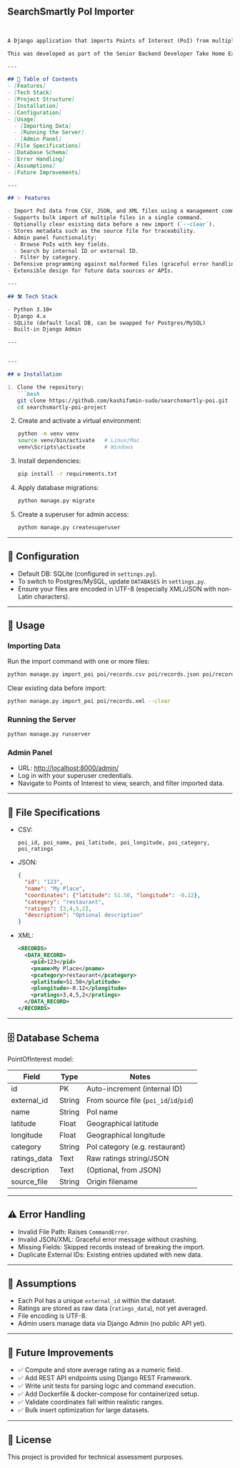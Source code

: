 ## SearchSmartly PoI Importer

```markdown


A Django application that imports Points of Interest (PoI) from multiple data formats (CSV, JSON, XML) into a relational database and exposes them via the Django Admin panel for browsing, searching, and filtering.  

This was developed as part of the Senior Backend Developer Take Home Exercise.

---

## 📖 Table of Contents
- [Features]
- [Tech Stack]
- [Project Structure]
- [Installation]
- [Configuration]
- [Usage]
  - [Importing Data]
  - [Running the Server]
  - [Admin Panel]
- [File Specifications]
- [Database Schema]
- [Error Handling]
- [Assumptions]
- [Future Improvements]

---

## ✨ Features

- Import PoI data from CSV, JSON, and XML files using a management command.
- Supports bulk import of multiple files in a single command.
- Optionally clear existing data before a new import (`--clear`).
- Stores metadata such as the source file for traceability.
- Admin panel functionality:
  - Browse PoIs with key fields.
  - Search by internal ID or external ID.
  - Filter by category.
- Defensive programming against malformed files (graceful error handling).
- Extensible design for future data sources or APIs.

---

## 🛠 Tech Stack

- Python 3.10+
- Django 4.x
- SQLite (default local DB, can be swapped for Postgres/MySQL)
- Built-in Django Admin

---


---

## ⚙️ Installation

1. Clone the repository:
   ```bash
   git clone https://github.com/kashifamin-sudo/searchsmartly-poi.git
   cd searchsmartly-poi-project
````

2. Create and activate a virtual environment:

   ```bash
   python -m venv venv
   source venv/bin/activate   # Linux/Mac
   venv\Scripts\activate      # Windows
   ```

3. Install dependencies:

   ```bash
   pip install -r requirements.txt
   ```

4. Apply database migrations:

   ```bash
   python manage.py migrate
   ```

5. Create a superuser for admin access:

   ```bash
   python manage.py createsuperuser
   ```

---

## 🔧 Configuration

* Default DB: SQLite (configured in `settings.py`).
* To switch to Postgres/MySQL, update `DATABASES` in `settings.py`.
* Ensure your files are encoded in UTF-8 (especially XML/JSON with non-Latin characters).

---

## 🚀 Usage

### Importing Data

Run the import command with one or more files:

```bash
python manage.py import_poi poi/records.csv poi/records.json poi/records.xml
```

Clear existing data before import:

```bash
python manage.py import_poi poi/records.xml --clear
```

### Running the Server

```bash
python manage.py runserver
```

### Admin Panel

* URL: [http://localhost:8000/admin/](http://localhost:8000/admin/)
* Log in with your superuser credentials.
* Navigate to Points of Interest to view, search, and filter imported data.

---

## 📑 File Specifications

* CSV:

  ```
  poi_id, poi_name, poi_latitude, poi_longitude, poi_category, poi_ratings
  ```

* JSON:

  ```json
  {
    "id": "123",
    "name": "My Place",
    "coordinates": {"latitude": 51.50, "longitude": -0.12},
    "category": "restaurant",
    "ratings": [3,4,5,2],
    "description": "Optional description"
  }
  ```

* XML:

  ```xml
  <RECORDS>
    <DATA_RECORD>
      <pid>123</pid>
      <pname>My Place</pname>
      <pcategory>restaurant</pcategory>
      <platitude>51.50</platitude>
      <plongitude>-0.12</plongitude>
      <pratings>3,4,5,2</pratings>
    </DATA_RECORD>
  </RECORDS>
  ```

---

## 🗄 Database Schema

PointOfInterest model:

| Field         | Type   | Notes                                  |
| ------------- | ------ | -------------------------------------- |
| id            | PK     | Auto-increment (internal ID)           |
| external\_id  | String | From source file (`poi_id`/`id`/`pid`) |
| name          | String | PoI name                               |
| latitude      | Float  | Geographical latitude                  |
| longitude     | Float  | Geographical longitude                 |
| category      | String | PoI category (e.g. restaurant)         |
| ratings\_data | Text   | Raw ratings string/JSON                |
| description   | Text   | (Optional, from JSON)                  |
| source\_file  | String | Origin filename                        |

---

## ⚠️ Error Handling

* Invalid File Path: Raises `CommandError`.
* Invalid JSON/XML: Graceful error message without crashing.
* Missing Fields: Skipped records instead of breaking the import.
* Duplicate External IDs: Existing entries updated with new data.

---

## 📌 Assumptions

* Each PoI has a unique `external_id` within the dataset.
* Ratings are stored as raw data (`ratings_data`), not yet averaged.
* File encoding is UTF-8.
* Admin users manage data via Django Admin (no public API yet).

---

## 🚧 Future Improvements

* ✅ Compute and store average rating as a numeric field.
* ✅ Add REST API endpoints using Django REST Framework.
* ✅ Write unit tests for parsing logic and command execution.
* ✅ Add Dockerfile & docker-compose for containerized setup.
* ✅ Validate coordinates fall within realistic ranges.
* ✅ Bulk insert optimization for large datasets.

---

## 📜 License

This project is provided for technical assessment purposes.

